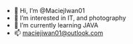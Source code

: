 - 👋 Hi, I’m @MaciejIwan01
- 👀 I’m interested in IT, and photography
- 🌱 I’m currently learning JAVA
- 📫 maciejiwan01@outlook.com

